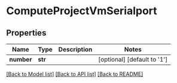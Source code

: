 # ComputeProjectVmSerialport

## Properties
Name | Type | Description | Notes
------------ | ------------- | ------------- | -------------
**number** | **str** |  | [optional] [default to '1']

[[Back to Model list]](../README.md#documentation-for-models) [[Back to API list]](../README.md#documentation-for-api-endpoints) [[Back to README]](../README.md)



